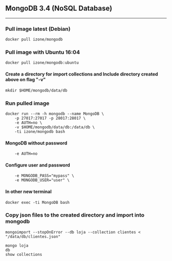 ## MongoDB 3.4 (NoSQL Database)
---
### Pull image latest (Debian)
```
docker pull izone/mongodb
```
### Pull image with Ubuntu 16:04
```
docker pull izone/mongodb:ubuntu
```
#### Create a directory for import collections and Include directory created above on flag "-v"
```
mkdir $HOME/mongodb/data/db
```
### Run pulled image
```
docker run --rm -h mongodb --name MongoDB \
	-p 27017:27017 -p 28017:28017 \
	-e AUTH=no \
	-v $HOME/mongodb/data/db:/data/db \
	-ti izone/mongodb bash
```
#### MongoDB without password
```
	-e AUTH=no
```
#### Configure user and password
```
	-e MONGODB_PASS="mypass" \
	-e MONGODB_USER="user" \
```
#### In other new terminal
```
docker exec -ti MongoDB bash
```
### Copy json files to the created directory and import into mongodb
```
mongoimport --stopOnError --db loja --collection clientes < "/data/db/clientes.json"

mongo loja
db
show collections
```



